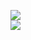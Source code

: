 [![](https://img.shields.io/badge/Made%20With-Github%20Spray-lightgrey.svg?style=for-the-badge&logo=github)](https://github.com/Annihil/github-spray#4725)  
[![](https://i.imgur.com/2DrTn0Z.gif)](https://github.com/Annihil/github-spray)
